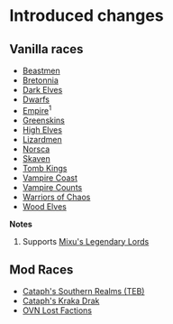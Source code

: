 # Introduced changes

## Vanilla races

* [Beastmen](factions/beastmen/README.md)
* [Bretonnia](factions/bretonnia/README.md)
* [Dark Elves](factions/dark-elves/README.md)
* [Dwarfs](factions/dwarfs/README.md)
* [Empire](factions/empire/README.md)<sup>1</sup>
* [Greenskins](factions/greenskins/README.md)
* [High Elves](factions/high-elves/README.md)
* [Lizardmen](factions/lizardmen/README.md)
* [Norsca](factions/norsca/README.md)
* [Skaven](factions/skaven/README.md)
* [Tomb Kings](factions/tomb-kings/README.md)
* [Vampire Coast](factions/vampire-coast/README.md)
* [Vampire Counts](factions/vampire-counts/README.md)
* [Warriors of Chaos](factions/warriors-of-chaos/README.md)
* [Wood Elves](factions/wood-elves/README.md)

**Notes**

1. Supports [Mixu's Legendary Lords](https://steamcommunity.com/sharedfiles/filedetails/?id=1194588998)
## Mod Races

 * [Cataph's Southern Realms (TEB)](factions/teb/README.md)
 * [Cataph's Kraka Drak](factions/kraka-drak/README.md)
 * [OVN Lost Factions](factions/ovn/README.md)